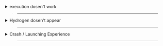 <details>
  <summary>execution dosen't work</summary>

  > - test script
> ```lua
> loadstring(game:HttpGet("https://raw.githubusercontent.com/EdgeIY/infiniteyield/master/source", true))()
> ```
> ___
/
> ___
> Use a VPN
>
> -------
</details>

> -----

<details>
  <summary>Hydrogen dosen't appear</summary>

> join a game
> ___
/
> ___
> Make sure roblox has storage permissions given
> ___
/
> ___
> Re-install Roblox (client.apk)
>
> -------
</details>

> ------

<details>
  <summary>Crash / Launching Experience</summary>

> Open Settings
>
> About Phone
>
> Click On Build Number 7 times
>
> find developer options
>
> find these two options and enable them
>
> "Show all ANRs",
> "Always show crash dialogue"
>
> You can play now
> ___
/
> ___
> Clear Roblox App data
> ___
/
> ___
> Re-install Roblox (client.apk)
> ___
/
> ___
> Grant Roblox Storage Permissions
> ______
</details>

> ------
